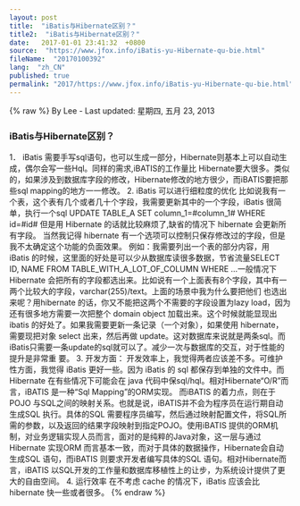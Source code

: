 ```yaml
---
layout: post
title:  "iBatis与Hibernate区别？"
title2:  "iBatis与Hibernate区别？"
date:   2017-01-01 23:41:32  +0800
source:  "https://www.jfox.info/iBatis-yu-Hibernate-qu-bie.html"
fileName:  "20170100392"
lang:  "zh_CN"
published: true
permalink: "2017/https://www.jfox.info/iBatis-yu-Hibernate-qu-bie.html"
---
```

{% raw %}
By Lee - Last updated: 星期四, 五月 23, 2013

### iBatis与Hibernate区别？

1． iBatis 需要手写sql语句，也可以生成一部分，Hibernate则基本上可以自动生成，偶尔会写一些Hql。同样的需求,iBATIS的工作量比 Hibernate要大很多。类似的，如果涉及到数据库字段的修改，Hibernate修改的地方很少，而iBATIS要把那些sql mapping的地方一一修改。
2. iBatis 可以进行细粒度的优化
比如说我有一个表，这个表有几个或者几十个字段，我需要更新其中的一个字段，iBatis 很简单，执行一个sql UPDATE TABLE_A SET column_1=#column_1# WHERE id=#id# 但是用 Hibernate 的话就比较麻烦了,缺省的情况下 hibernate 会更新所有字段。 当然我记得 hibernate 有一个选项可以控制只保存修改过的字段，但是我不太确定这个功能的负面效果。
例如：我需要列出一个表的部分内容，用 iBatis 的时候，这里面的好处是可以少从数据库读很多数据，节省流量SELECT ID, NAME FROM TABLE_WITH_A_LOT_OF_COLUMN WHERE …一般情况下Hibernate 会把所有的字段都选出来。比如说有一个上面表有8个字段，其中有一两个比较大的字段，varchar(255)/text。上面的场景中我为什么要把他们 也选出来呢？用hibernate 的话，你又不能把这两个不需要的字段设置为lazy load，因为还有很多地方需要一次把整个 domain object 加载出来。这个时候就能显现出ibatis 的好处了。如果我需要更新一条记录（一个对象），如果使用 hibernate，需要现把对象 select 出来，然后再做 update。这对数据库来说就是两条sql。而iBatis只需要一条update的sql就可以了。减少一次与数据库的交互，对于性能的提升是非常重 要。
3. 开发方面：
开发效率上，我觉得两者应该差不多。可维护性方面，我觉得 iBatis 更好一些。因为 iBatis 的 sql 都保存到单独的文件中。而 Hibernate 在有些情况下可能会在 java 代码中保sql/hql。相对Hibernate“O/R”而言，iBATIS 是一种“Sql Mapping”的ORM实现。 而iBATIS 的着力点，则在于POJO 与SQL之间的映射关系。也就是说，iBATIS并不会为程序员在运行期自动生成SQL 执行。具体的SQL 需要程序员编写，然后通过映射配置文件，将SQL所需的参数，以及返回的结果字段映射到指定POJO。使用iBATIS 提供的ORM机制，对业务逻辑实现人员而言，面对的是纯粹的Java对象，这一层与通过Hibernate 实现ORM 而言基本一致，而对于具体的数据操作，Hibernate会自动生成SQL 语句，而iBATIS 则要求开发者编写具体的SQL 语句。相对Hibernate而言，iBATIS 以SQL开发的工作量和数据库移植性上的让步，为系统设计提供了更大的自由空间。
4. 运行效率
在不考虑 cache 的情况下，iBatis 应该会比hibernate 快一些或者很多。
{% endraw %}